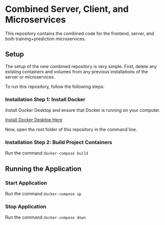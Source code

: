 # Combined Server, Client, and Microservices

This repository contains the combined code for the frontend, server, and both training+prediction microservices.

## Setup

The setup of the new combined repository is very simple. First, delete any existing containers and volumes
from any previous installations of the server or microservices.

To run this repository, follow the following steps:

### Installation Step 1: Install Docker

Install Docker Desktop and ensure that Docker is running on your computer.

[Install Docker Desktop Here](https://www.docker.com/products/docker-desktop)

Now, open the root folder of this repository in the command line.

### Installation Step 2: Build Project Containers

Run the command `docker-compose build`

## Running the Application

### Start Application

Run the command `docker-compose up`

### Stop Application

Run the command `docker-compose down`
